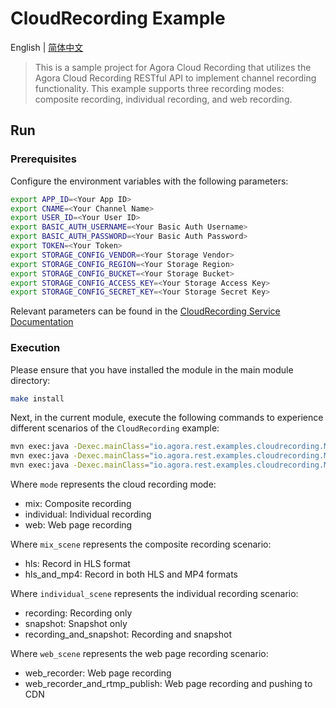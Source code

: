 # CloudRecording Example

English | [简体中文](./README_ZH.md)

> This is a sample project for Agora Cloud Recording that utilizes the Agora Cloud Recording RESTful API to implement channel recording functionality. This example supports three recording modes: composite recording, individual recording, and web recording.

## Run

### Prerequisites

Configure the environment variables with the following parameters:

```bash
export APP_ID=<Your App ID>
export CNAME=<Your Channel Name>
export USER_ID=<Your User ID>
export BASIC_AUTH_USERNAME=<Your Basic Auth Username>
export BASIC_AUTH_PASSWORD=<Your Basic Auth Password>
export TOKEN=<Your Token>
export STORAGE_CONFIG_VENDOR=<Your Storage Vendor>
export STORAGE_CONFIG_REGION=<Your Storage Region>
export STORAGE_CONFIG_BUCKET=<Your Storage Bucket>
export STORAGE_CONFIG_ACCESS_KEY=<Your Storage Access Key>
export STORAGE_CONFIG_SECRET_KEY=<Your Storage Secret Key>
```

Relevant parameters can be found in the [CloudRecording Service Documentation](../../agora-rest-client-core/src/main/java/io/agora/rest/services/cloudrecording/README.md)

### Execution

Please ensure that you have installed the module in the main module directory:

```bash
make install
```

Next, in the current module, execute the following commands to experience different scenarios of the `CloudRecording` example:

```bash
mvn exec:java -Dexec.mainClass="io.agora.rest.examples.cloudrecording.Main" -Dexec.args="--mode=mix --mix_scene=<scene>"
mvn exec:java -Dexec.mainClass="io.agora.rest.examples.cloudrecording.Main" -Dexec.args="--mode=individual --individual_scene=<scene>"
mvn exec:java -Dexec.mainClass="io.agora.rest.examples.cloudrecording.Main" -Dexec.args="--mode=web --web_scene=<scene>"
```

Where `mode` represents the cloud recording mode:

* mix: Composite recording
* individual: Individual recording
* web: Web page recording

Where `mix_scene` represents the composite recording scenario:

* hls: Record in HLS format
* hls_and_mp4: Record in both HLS and MP4 formats

Where `individual_scene` represents the individual recording scenario:

* recording: Recording only
* snapshot: Snapshot only
* recording_and_snapshot: Recording and snapshot

Where `web_scene` represents the web page recording scenario:

* web_recorder: Web page recording
* web_recorder_and_rtmp_publish: Web page recording and pushing to CDN

